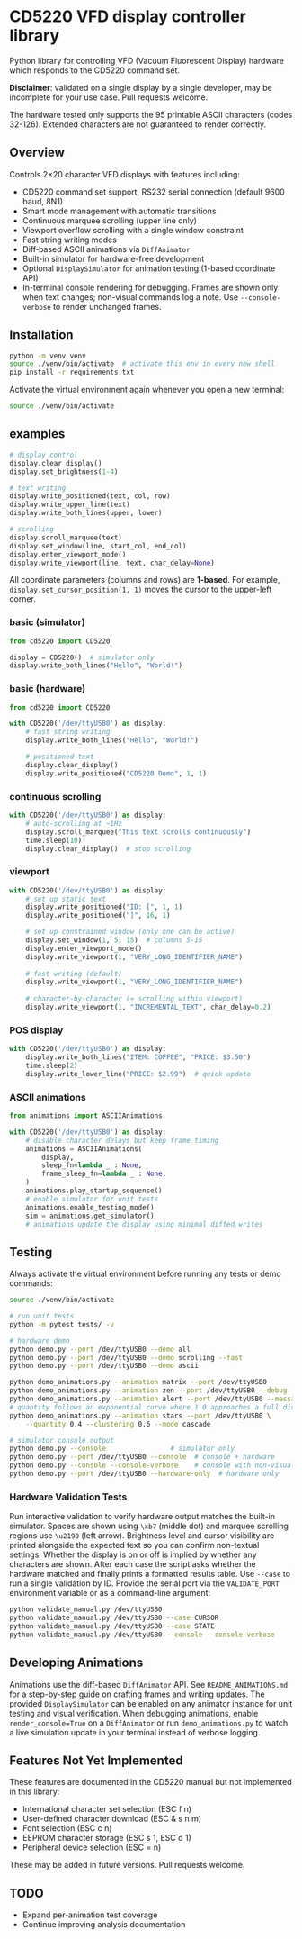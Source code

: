 # CD5220 VFD display controller library

Python library for controlling VFD (Vacuum Fluorescent Display) hardware which responds to the CD5220 command set.

**Disclaimer**: validated on a single display by a single developer, may be incomplete for your use case. Pull requests welcome.

The hardware tested only supports the 95 printable ASCII characters (codes 32-126). Extended characters are not guaranteed to render correctly.

## Overview

Controls 2×20 character VFD displays with features including:
- CD5220 command set support, RS232 serial connection (default 9600 baud, 8N1)
- Smart mode management with automatic transitions
- Continuous marquee scrolling (upper line only)
- Viewport overflow scrolling with a single window constraint
- Fast string writing modes
- Diff‑based ASCII animations via `DiffAnimator`
- Built-in simulator for hardware-free development
- Optional `DisplaySimulator` for animation testing (1-based coordinate API)
- In-terminal console rendering for debugging. Frames are shown only when text changes; non-visual commands log a note. Use `--console-verbose` to render unchanged frames.

## Installation

```bash
python -m venv venv
source ./venv/bin/activate  # activate this env in every new shell
pip install -r requirements.txt
```

Activate the virtual environment again whenever you open a new terminal:

```bash
source ./venv/bin/activate
```

## examples

```python
# display control
display.clear_display()
display.set_brightness(1-4)

# text writing  
display.write_positioned(text, col, row)
display.write_upper_line(text)
display.write_both_lines(upper, lower) 

# scrolling
display.scroll_marquee(text)
display.set_window(line, start_col, end_col)
display.enter_viewport_mode()
display.write_viewport(line, text, char_delay=None)
```

All coordinate parameters (columns and rows) are **1-based**. For example,
`display.set_cursor_position(1, 1)` moves the cursor to the upper-left corner.

### basic (simulator)
```python
from cd5220 import CD5220

display = CD5220()  # simulator only
display.write_both_lines("Hello", "World!")
```

### basic (hardware)
```python
from cd5220 import CD5220

with CD5220('/dev/ttyUSB0') as display:
    # fast string writing
    display.write_both_lines("Hello", "World!")

    # positioned text
    display.clear_display()
    display.write_positioned("CD5220 Demo", 1, 1)
```

### continuous scrolling
```python
with CD5220('/dev/ttyUSB0') as display:
    # auto-scrolling at ~1Hz
    display.scroll_marquee("This text scrolls continuously")
    time.sleep(10)
    display.clear_display()  # stop scrolling
```

### viewport 
```python
with CD5220('/dev/ttyUSB0') as display:
    # set up static text  
    display.write_positioned("ID: [", 1, 1)
    display.write_positioned("]", 16, 1)

    # set up constrained window (only one can be active)
    display.set_window(1, 5, 15)  # columns 5-15
    display.enter_viewport_mode()
    display.write_viewport(1, "VERY_LONG_IDENTIFIER_NAME")
    
    # fast writing (default)
    display.write_viewport(1, "VERY_LONG_IDENTIFIER_NAME")
    
    # character-by-character (≈ scrolling within viewport)
    display.write_viewport(1, "INCREMENTAL_TEXT", char_delay=0.2)
```

### POS display
```python
with CD5220('/dev/ttyUSB0') as display:
    display.write_both_lines("ITEM: COFFEE", "PRICE: $3.50")
    time.sleep(2)
    display.write_lower_line("PRICE: $2.99")  # quick update
```
### ASCII animations
```python
from animations import ASCIIAnimations

with CD5220('/dev/ttyUSB0') as display:
    # disable character delays but keep frame timing
    animations = ASCIIAnimations(
        display,
        sleep_fn=lambda _ : None,
        frame_sleep_fn=lambda _ : None,
    )
    animations.play_startup_sequence()
    # enable simulator for unit tests
    animations.enable_testing_mode()
    sim = animations.get_simulator()
    # animations update the display using minimal diffed writes
```

## Testing

Always activate the virtual environment before running any tests or demo
commands:

```bash
source ./venv/bin/activate
```

```bash
# run unit tests
python -m pytest tests/ -v

# hardware demo
python demo.py --port /dev/ttyUSB0 --demo all
python demo.py --port /dev/ttyUSB0 --demo scrolling --fast
python demo.py --port /dev/ttyUSB0 --demo ascii

python demo_animations.py --animation matrix --port /dev/ttyUSB0
python demo_animations.py --animation zen --port /dev/ttyUSB0 --debug --max_radius 8
python demo_animations.py --animation alert --port /dev/ttyUSB0 --message "HELLO"
# quantity follows an exponential curve where 1.0 approaches a full display
python demo_animations.py --animation stars --port /dev/ttyUSB0 \
    --quantity 0.4 --clustering 0.6 --mode cascade

# simulator console output
python demo.py --console                # simulator only
python demo.py --port /dev/ttyUSB0 --console  # console + hardware
python demo.py --console --console-verbose    # console with non-visual frames
python demo.py --port /dev/ttyUSB0 --hardware-only  # hardware only
```

### Hardware Validation Tests

Run interactive validation to verify hardware output matches the built-in simulator. Spaces are shown using `\xb7` (middle dot) and marquee scrolling regions use `\u2190` (left arrow). Brightness level and cursor visibility are printed alongside the expected text so you can confirm non-textual settings. Whether the display is on or off is implied by whether any characters are shown. After each case the script asks whether the hardware matched and finally prints a formatted results table. Use `--case` to run a single validation by ID. Provide the serial port via the `VALIDATE_PORT` environment variable or as a command-line argument:

```bash
python validate_manual.py /dev/ttyUSB0
python validate_manual.py /dev/ttyUSB0 --case CURSOR
python validate_manual.py /dev/ttyUSB0 --case STATE
python validate_manual.py /dev/ttyUSB0 --console --console-verbose
```

## Developing Animations

Animations use the diff-based `DiffAnimator` API. See `README_ANIMATIONS.md` for a step-by-step guide on crafting frames and writing updates. The provided `DisplaySimulator` can be enabled on any animator instance for unit testing and visual verification. When debugging animations, enable `render_console=True` on a `DiffAnimator` or run `demo_animations.py` to watch a live simulation update in your terminal instead of verbose logging.

## Features Not Yet Implemented

These features are documented in the CD5220 manual but not implemented in this library:

- International character set selection (ESC f n)
- User-defined character download (ESC & s n m) 
- Font selection (ESC c n)
- EEPROM character storage (ESC s 1, ESC d 1)
- Peripheral device selection (ESC = n)

These may be added in future versions. Pull requests welcome.

## TODO

- Expand per-animation test coverage
- Continue improving analysis documentation
